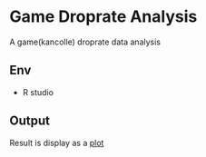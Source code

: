 # Game Droprate Analysis

A game(kancolle) droprate data analysis

## Env

- R studio

## Output

Result is display as a [plot](output/droprate.png)
